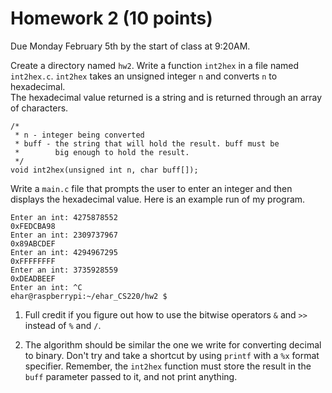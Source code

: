 # Homework 2 (10 points)

Due Monday February 5th by the start of class at 9:20AM.

Create a directory named `hw2`. Write a function `int2hex` 
in a file named `int2hex.c`. `int2hex` takes 
an unsigned integer `n` and converts `n` to hexadecimal.  
The hexadecimal value returned is a string and is returned 
through an array of characters.

```
/*
 * n - integer being converted
 * buff - the string that will hold the result. buff must be 
 *        big enough to hold the result. 
 */
void int2hex(unsigned int n, char buff[]);
```

Write a `main.c` file that prompts the user to enter an integer and then displays the hexadecimal value. Here is an example run of my program.

```
Enter an int: 4275878552
0xFEDCBA98
Enter an int: 2309737967
0x89ABCDEF
Enter an int: 4294967295
0xFFFFFFFF
Enter an int: 3735928559
0xDEADBEEF
Enter an int: ^C
ehar@raspberrypi:~/ehar_CS220/hw2 $
```

1. Full credit if you figure out how to use the bitwise operators `&` and `>>` instead of `%` and `/`.

2. The algorithm should be similar the one we write for converting decimal to binary. Don't try and take a shortcut by using `printf` with a `%x` format specifier. Remember, the `int2hex` function must store the result in the `buff` parameter passed to it, and not print anything.




 